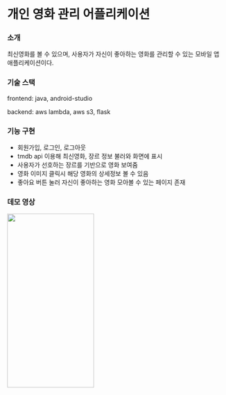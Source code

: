# 개인 영화 관리 어플리케이션
###  소개
최신영화를 볼 수 있으며, 사용자가 자신이 좋아하는 영화를 관리할 수 있는 모바일 앱 애플리케이션이다.
### 기술 스택
frontend: java, android-studio

backend: aws lambda, aws s3, flask

###  기능 구현
- 회원가입, 로그인, 로그아웃
- tmdb api 이용해 최신영화, 장르 정보 불러와 화면에 표시
- 사용자가 선호하는 장르를 기반으로 영화 보여줌
- 영화 이미지 클릭시 해당 영화의 상세정보 볼 수 있음
- 좋아요 버튼 눌러 자신이 좋아하는 영화 모아볼 수 있는 페이지 존재

###  데모 영상
<img src="https://user-images.githubusercontent.com/62535887/174494409-f94d9016-b87e-4cee-afad-a8e504df9d74.gif" width="200" height="400">



